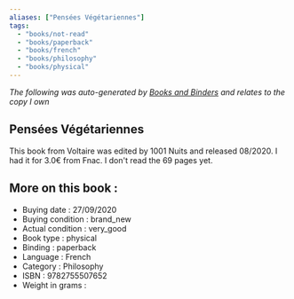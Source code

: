 ```yaml
---
aliases: ["Pensées Végétariennes"] 
tags: 
  - "books/not-read" 
  - "books/paperback" 
  - "books/french"
  - "books/philosophy"
  - "books/physical"
---
```


_The following was auto-generated by [Books and Binders](Books%20and%20Binders.md) and relates to the copy I own_
## Pensées Végétariennes
This book from Voltaire was edited by 1001 Nuits and released 08/2020. I had it for 3.0€ from Fnac. I don't read the 69 pages yet.

## More on this book :
- Buying date : 27/09/2020
- Buying condition : brand_new
- Actual condition : very_good
- Book type : physical
- Binding : paperback
- Language : French
- Category : Philosophy
- ISBN : 9782755507652
- Weight in grams : 
